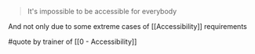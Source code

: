 > It's impossible to be accessible for everybody

And not only due to some extreme cases of [[Accessibility]] requirements

 #quote by trainer of [[0 - Accessibility]]